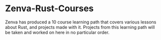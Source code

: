 # Zenva-Rust-Courses

Zenva has produced a 10 course learning path that covers various lessons about Rust, and projects made with it.  Projects from this learning path will be taken and worked on here in no particular order.

